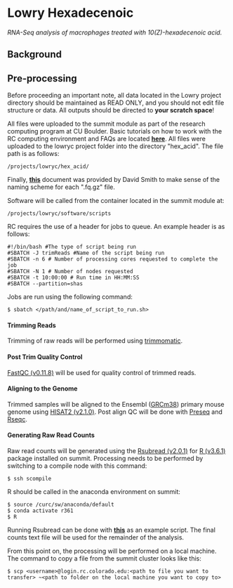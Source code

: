 # Lowry Hexadecenoic
*RNA-Seq analysis of macrophages treated with 10(Z)-hexadecenoic acid.*


## Background


## Pre-processing

Before proceeding an important note, all data located in the Lowry project directory should be maintained as READ ONLY, and you should not edit file structure or data. All outputs should be directed to **your scratch space**!

All files were uploaded to the summit module as part of the research computing program at CU Boulder. Basic tutorials on how to work with the RC computing environment and FAQs are located [**here**](https://curc.readthedocs.io/en/latest/faq.html). All files were uploaded to the lowryc project folder into the directory "hex_acid". The file path is as follows:

	/projects/lowryc/hex_acid/

Finally, [**this**](https://github.com/tylerakonom/Lowry-Hexadecenoic/blob/master/filenames.txt) document was provided by David Smith to make sense of the naming scheme for each ".fq.gz" file.

Software will be called from the container located in the summit module at:

	/projects/lowryc/software/scripts

RC requires the use of a header for jobs to queue. An example header is as follows:

	#!/bin/bash #The type of script being run
	#SBATCH -J trimReads #Name of the script being run
	#SBATCH -n 6 # Number of processing cores requested to complete the job
	#SBATCH -N 1 # Number of nodes requested
	#SBATCH -t 10:00:00 # Run time in HH:MM:SS 
	#SBATCH --partition=shas

Jobs are run using the following command:

	$ sbatch </path/and/name_of_script_to_run.sh>

#### Trimming Reads

Trimming of raw reads will be performed using [trimmomatic](http://www.usadellab.org/cms/?page=trimmomatic).

#### Post Trim Quality Control

[FastQC (v0.11.8)](https://www.bioinformatics.babraham.ac.uk/projects/fastqc/) will be used for quality control of trimmed reads.

#### Aligning to the Genome

Trimmed samples will be aligned to the Ensembl ([GRCm38](ftp://ftp.ensembl.org/pub/release-101/gtf/mus_musculus/)) primary mouse genome using [HISAT2 (v2.1.0)](https://ccb.jhu.edu/software/hisat2/manual.shtml). Post align QC will be done with [Preseq](http://smithlabresearch.org/software/preseq/) and [Rseqc](http://rseqc.sourceforge.net/).

#### Generating Raw Read Counts

Raw read counts will be generated using the [Rsubread (v2.0.1)](https://bioconductor.org/packages/release/bioc/html/Rsubread.html) for [R (v3.6.1)](https://www.r-project.org/) package installed on summit. Processing needs to be performed by switching to a compile node with this command:

	$ ssh scompile

R should be called in the anaconda environment on summit:

	$ source /curc/sw/anaconda/default
	$ conda activate r361
	$ R

Running Rsubread can be done with [**this**](https://github.com/tylerakonom/Lowry-Hexadecenoic/blob/master/Rsubread.R) as an example script. The final counts text file will be used for the remainder of the analysis.

From this point on, the processing will be performed on a local machine. The command to copy a file from the summit cluster looks like this:

	$ scp <username>@login.rc.colorado.edu:<path to file you want to transfer> ~<path to folder on the local machine you want to copy to>